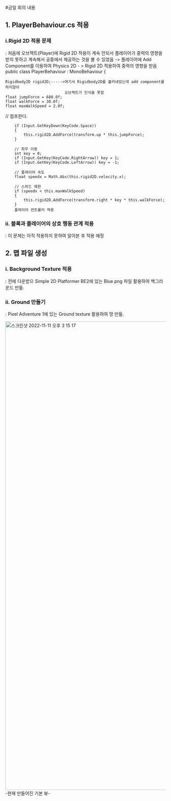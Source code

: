 #금일 회의 내용

## 1. PlayerBehaviour.cs 적용
### i.Rigid 2D 적용 문제
: 처음에 오브젝트(Player)에 Rigid 2D 적용이 계속 안되서 플레이어가 중력의 영향을 받지
못하고 계속해서 공중에서 체공하는 것을 볼 수 있었음
-> 플레이어에 Add Component를 이용하여 Physics 2D - > Rigid 2D 적용하여 중력의
영향을 받음
public class PlayerBehaviour : MonoBehaviour
{

    Rigidbody2D rigid2D;----->여기서 Rigidbody2D를 불러내었는데 add component를 하지않아
                              오브젝트가 인식을 못함
    float jumpForce = 680.0f;
    float walkForce = 30.0f;
    float maxWalkSpeed = 2.0f;

// 점프한다.

        if (Input.GetKeyDown(KeyCode.Space))
        {
            this.rigid2D.AddForce(transform.up * this.jumpForce);
        }

        // 좌우 이동
        int key = 0;
        if (Input.GetKey(KeyCode.RightArrow)) key = 1;
        if (Input.GetKey(KeyCode.LeftArrow)) key = -1;

        // 플레이어 속도
        float speedx = Math.Abs(this.rigid2D.velocity.x);

        // 스피드 제한 
        if (speedx < this.maxWalkSpeed)
        {
            this.rigid2D.AddForce(transform.right * key * this.walkForce);
        }
        플레이어 컨트롤러 적용

### ii. 블록과 플레이어의 상호 행동 관계 적용
: 이 문제는 아직 적용하지 못하여 알아본 후 적용 예정

## 2. 맵 파일 생성
### i. Background Texture 적용
: 전에 다운받으 Simple 2D Platformer BE2에 있는 Blue.png 파일 활용하여 백그라운드
만듦.
### ii. Ground 만들기
: Pixel Adventure 1에 있는 Ground texture 활용하여 땅 만듦.

<img width="1470" alt="스크린샷 2022-11-11 오후 3 15 17" src="https://user-images.githubusercontent.com/109155242/202109982-5f51f944-4523-4fe5-9784-0ab69d15e3f3.png">
-현재 만들어진 기본 뷰-


